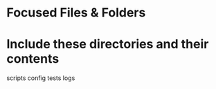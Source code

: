 # Focused Files & Folders

# Include these directories and their contents
scripts
config
tests
logs

